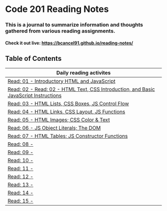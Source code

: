 # Code 201 Reading Notes
### This is a journal to summarize information and thoughts gathered from various reading assignments.
#### Check it out live:  https://bcancel91.github.io/reading-notes/

## Table of Contents
| Daily reading activites   | 
|---------------------------|
|[Read: 01 - Introductory HTML and JavaScript ](class-01.md) | 
|[Read: 02 - Read: 02 - HTML Text, CSS Introduction, and Basic JavaScript Instructions ](class-02.md) |
|[Read: 03 - HTML Lists, CSS Boxes, JS Control Flow ](class-03.md) |
|[Read: 04 - HTML Links, CSS Layout, JS Functions ](class-04.md) |
|[Read: 05 - HTML Images; CSS Color & Text ](class-05.md) | 
|[Read: 06 - JS Object Literals; The DOM ](class-06.md) |
|[Read: 07 - HTML Tables; JS Constructor Functions ](class-07.md) |
|[Read: 08 - ](class-08.md) |
|[Read: 09 - ](class-09.md) | 
|[Read: 10 - ](class-10.md) |
|[Read: 11 - ](class-11.md) |
|[Read: 12 - ](class-12.md) |
|[Read: 13 - ](class-13.md) | 
|[Read: 14 - ](class-14.md) |
|[Read: 15 - ](class-15.md) |
